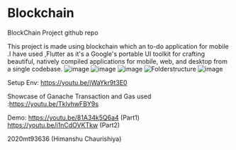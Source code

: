 # Blockchain
BlockChain Project github repo


This project is made using blockchain which an to-do application for mobile .I have used ,Flutter as it's a Google's portable UI toolkit for crafting beautiful, natively compiled applications for mobile, web, and desktop from a single codebase. 
![image](https://user-images.githubusercontent.com/81251470/139532810-c1ab7c0c-7d72-4231-93ef-cbf6f9d66491.png)
![image](https://user-images.githubusercontent.com/81251470/139532820-daae8ce0-074e-4c55-a747-c30d0c1fb70f.png)
![image](https://user-images.githubusercontent.com/81251470/139532835-46fce87a-e237-4e46-8732-b143ebcaf986.png)
![Folderstructure](https://user-images.githubusercontent.com/81251470/139533367-95f44d9e-65bd-4252-8cef-6a545805f90a.png)
![image](https://user-images.githubusercontent.com/81251470/139536022-d2b24e52-c672-411a-a16f-acb906127c40.png)

Setup Env: https://youtu.be/jWaYkr9t3E0

Showcase of Ganache Transaction and Gas used :https://youtu.be/TklvhwFBY9s


Demo: https://youtu.be/81A34k5Q6a4  (Part1)
      https://youtu.be/i1nCdOVKTkw  (Part2)


2020mt93636 (Himanshu Chaurishiya)

